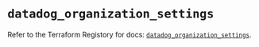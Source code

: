 # `datadog_organization_settings`

Refer to the Terraform Registory for docs: [`datadog_organization_settings`](https://registry.terraform.io/providers/datadog/datadog/3.30.0/docs/resources/organization_settings).
